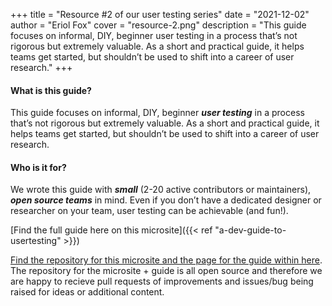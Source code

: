 +++
title = "Resource #2 of our user testing series"
date = "2021-12-02"
author = "Eriol Fox"
cover = "resource-2.png"
description = "This guide focuses on informal, DIY, beginner user testing in a process that’s not rigorous but extremely valuable. As a short and practical guide, it helps teams get started, but shouldn’t be used to shift into a career of user research."
+++

#### What is this guide?
This guide focuses on informal, DIY, beginner ***user testing*** in a process that’s not rigorous but extremely valuable. As a short and practical guide, it helps teams get started, but shouldn’t be used to shift into a career of user research. 

#### Who is it for?
We wrote this guide with ***small*** (2-20 active contributors or maintainers), ***open source teams*** in mind. Even if you don’t have a dedicated designer or researcher on your team, user testing can be achievable (and fun!). 

[Find the full guide here on this microsite]({{< ref "a-dev-guide-to-usertesting" >}})

[Find the repository for this microsite and the page for the guide within here](https://github.com/sprblm/devs-guide-to). The repository for the microsite + guide is all open source and therefore we are happy to recieve pull requests of improvements and issues/bug being raised for ideas or additional content.